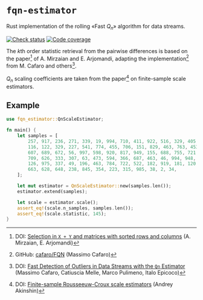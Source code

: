 # `fqn-estimator`

Rust implementation of the rolling «Fast $`Q_n`$» algorithm for data streams.

[![Check status](https://img.shields.io/github/actions/workflow/status/eigenein/rust-fqn-estimator/check.yaml?style=for-the-badge)]((https://github.com/eigenein/rust-fqn-estimator/actions/workflows/check.yaml))
[![Code coverage](https://img.shields.io/codecov/c/github/eigenein/rust-fqn-estimator?style=for-the-badge)
](https://app.codecov.io/gh/eigenein/rust-fqn-estimator)

The $`k`$th order statistic retrieval from the pairwise differences is based on the paper[^1] of A. Mirzaian and E. Arjomandi, adapting the implementation[^2] from M. Cafaro and others[^3].

[^1]: DOI: [Selection in `X + Y` and matrices with sorted rows and columns](https://doi.org/10.1016/0020-0190(85)90123-1) (A. Mirzaian, E. Arjomandi)
[^2]: GitHub: [cafaro/FQN](https://github.com/cafaro/FQN) (Massimo Cafaro)
[^3]: DOI: [Fast Detection of Outliers in Data Streams with the `Qn` Estimator](https://doi.org/10.48550/arXiv.1910.02459) (Massimo Cafaro, Catiuscia Melle, Marco Pulimeno, Italo Epicoco)

$`Q_n`$ scaling coefficients are taken from the paper[^4] on finite-sample scale estimators.

[^4]: DOI: [Finite-sample Rousseeuw-Croux scale estimators](https://doi.org/10.48550/arXiv.2209.12268) (Andrey Akinshin)

## Example

```rust
use fqn_estimator::QnScaleEstimator;

fn main() {
    let samples = [
        257, 917, 236, 271, 339, 19, 994, 710, 411, 922, 516, 329, 405, 112, 980, 308, 918, 83,
        116, 122, 329, 227, 541, 774, 455, 706, 151, 829, 463, 763, 453, 218, 872, 326, 162,
        607, 689, 672, 56, 997, 598, 920, 817, 949, 155, 688, 755, 721, 430, 184, 314, 308,
        709, 626, 333, 307, 63, 473, 594, 366, 687, 463, 46, 994, 948, 392, 431, 171, 413, 975,
        126, 975, 337, 49, 196, 463, 784, 722, 522, 182, 919, 181, 120, 177, 131, 612, 5, 952,
        663, 628, 648, 238, 845, 354, 223, 315, 985, 38, 2, 34,
    ];

    let mut estimator = QnScaleEstimator::new(samples.len());
    estimator.extend(samples);

    let scale = estimator.scale();
    assert_eq!(scale.n_samples, samples.len());
    assert_eq!(scale.statistic, 145);
}
```
